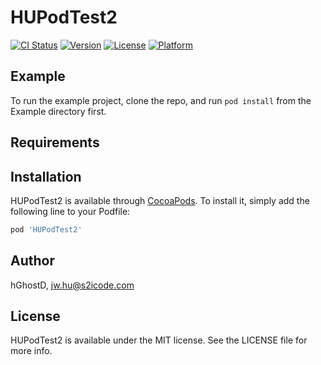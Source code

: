 # HUPodTest2

[![CI Status](https://img.shields.io/travis/hGhostD/HUPodTest2.svg?style=flat)](https://travis-ci.org/hGhostD/HUPodTest2)
[![Version](https://img.shields.io/cocoapods/v/HUPodTest2.svg?style=flat)](https://cocoapods.org/pods/HUPodTest2)
[![License](https://img.shields.io/cocoapods/l/HUPodTest2.svg?style=flat)](https://cocoapods.org/pods/HUPodTest2)
[![Platform](https://img.shields.io/cocoapods/p/HUPodTest2.svg?style=flat)](https://cocoapods.org/pods/HUPodTest2)

## Example

To run the example project, clone the repo, and run `pod install` from the Example directory first.

## Requirements

## Installation

HUPodTest2 is available through [CocoaPods](https://cocoapods.org). To install
it, simply add the following line to your Podfile:

```ruby
pod 'HUPodTest2'
```

## Author

hGhostD, jw.hu@s2icode.com

## License

HUPodTest2 is available under the MIT license. See the LICENSE file for more info.
